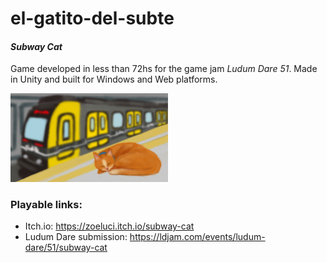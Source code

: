 # el-gatito-del-subte

#### _Subway Cat_
Game developed in less than 72hs for the game jam _Ludum Dare 51_. Made in Unity and built for Windows and Web platforms.

<img src="/Docs/Cover.png" height="50%" width="50%">

### Playable links:
- Itch.io: https://zoeluci.itch.io/subway-cat  
- Ludum Dare submission: https://ldjam.com/events/ludum-dare/51/subway-cat
